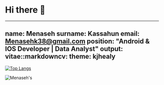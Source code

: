 # Hi there 👋

<!--
**menasehk13/menasehk13** is a ✨ _special_ ✨ repository because its `README.md` (this file) appears on your GitHub profile.

Here are some ideas to get you started:

- 🔭 I’m currently working on ...
- 🌱 I’m currently learning ...
- 👯 I’m looking to collaborate on ...
- 🤔 I’m looking for help with ...
- 💬 Ask me about ...
- 📫 How to reach me: ...
- 😄 Pronouns: ...
- ⚡ Fun fact: ...
-->
---
name: Menaseh
surname: Kassahun
email: Menasehk38@gmail.com
position: "Android & IOS Developer | Data Analyst"
output: 
  vitae::markdowncv:
    theme: kjhealy
---
[![Top Langs](https://github-readme-stats.vercel.app/api/top-langs/?username=menasehk13&theme=radical)](https://github.com/menasehk13/github-readme-stats)





![Menaseh's](https://github-readme-stats.vercel.app/api?username=menasehk13&count_private=true&theme=radical)
